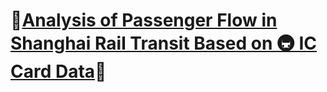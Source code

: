 # 🎉[Analysis of Passenger Flow in Shanghai Rail Transit Based on 🚇 IC Card Data](https://github.com/raingrain/analysis-of-passenger-flow-in-shanghai-rail-transit-based-on-metro-ic-card-data)🎉
